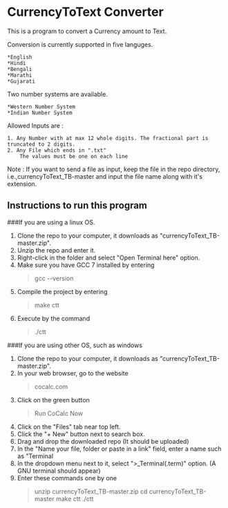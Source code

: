 # CurrencyToText Converter

This is a program to convert a Currency amount to Text.

Conversion is currently supported in five languges.

	*English
	*Hindi
	*Bengali
	*Marathi
	*Gujarati
	
Two number systems are available.

	*Western Number System
	*Indian Number System
	
Allowed Inputs are :

	1. Any Number with at max 12 whole digits. The fractional part is truncated to 2 digits.
	2. Any File which ends in ".txt"
		The values must be one on each line
		
Note : If you want to send a file as input, keep the file in the repo directory, i.e.,currencyToText_TB-master and input the file name along with it's extension.

## Instructions to run this program

###If you are using a linux OS.

1. Clone the repo to your computer, it downloads as "currencyToText_TB-master.zip".
2. Unzip the repo and enter it.
3. Right-click in the folder and select "Open Terminal here" option.
2. Make sure you have GCC 7 installed by entering
	> gcc --version
3. Compile the project by entering
	> make ctt
4. Execute by the command
	> ./ctt

###If you are using other OS, such as windows

1. Clone the repo to your computer, it downloads as "currencyToText_TB-master.zip".
2. In your web browser, go to the website
	> cocalc.com
3. Click on the green button
	> Run CoCalc Now
4. Click on the "Files" tab near top left.
5. Click the "+ New" button next to search box.
6. Drag and drop the downloaded repo (It should be uploaded)
7. In the "Name your file, folder or paste in a link" field, enter a name such as "Terminal
8. In the dropdown menu next to it, select ">_Terminal(.term)" option. (A GNU terminal should appear)
9. Enter these commands one by one
	> unzip currencyToText_TB-master.zip
	> cd currencyToText_TB-master
	> make ctt
	> ./ctt
	
